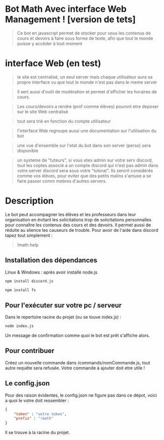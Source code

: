 # Bot Math Avec interface Web Management ! [version de tets]
> Ce bot en javascript permet de stocker pour vous les contenus de cours et devoirs à faire sous forme de texte, afin que tout le monde puisse y accéder à tout moment 

# interface Web (en test)
>le site est centralisé, un seul server mais chaque utilisateur aura sa propre interface vu que tout le monde n'est pas dans le meme server

>Il sert aussi d'outil de modération et permet d'afficher les horaires de cours.

>Les cours/devoirs a rendre (prof comme élèves) pouront etre deposer sur le site Web centralisé

>tout sera trié en fonction du compte utilisateur

>l'interface Web regroupe aussi une documentation sur l'utilisation du bot

>une vue d'ensemble sur l'etat du bot dans son server (perso) sera disponible

>un systeme de "tuteurs", si vous etes admin sur votre serv discord, tout les coptes associé a un compte discord qui n'est pas admin dans votre server discord sera sous votre "tutorat". Ils seront considérés comme vos élèves, pour eviter que des petits malins s'amuse a se faire passer comm mebres d'autres servers.

# Description

Le bot peut accompagner les élèves et les professeurs dans leur organisation en évitant les solicitations trop de solicitations personnalles pour connaître les contenus des cours et des devoirs.
Il permet aussi de réduite au slience les causeurs de trouble.
Pour avoir de l'aide dans discord tapez tout simplement :
>!math help

## Installation des dépendances

Linux & Windows : après avoir installé node.js
```sh
npm install discord.js
```

```sh
npm install fs
```
## Pour l'exécuter sur votre pc / serveur

Dans le repertoire racine du projet (ou se touve index.js) :
```sh
node index.js
```
Un message de confirmation comme quoi le bot est prêt s'affiche alors.

## Pour contribuer

Créez un nouvelle commande dans /commands/nomCommande.js, tout autre requête sera refusée.
Votre commande à ajouter doit etre utile !

## Le config.json
Pour des raison évidentes, le config.json ne figure pas dans ce dépot, voici a quoi le votre doit ressembler : 
```json
{
    "token" : "votre token",
    "prefix" : "!math"
}
```
Il se trouve à la racine du projet.
